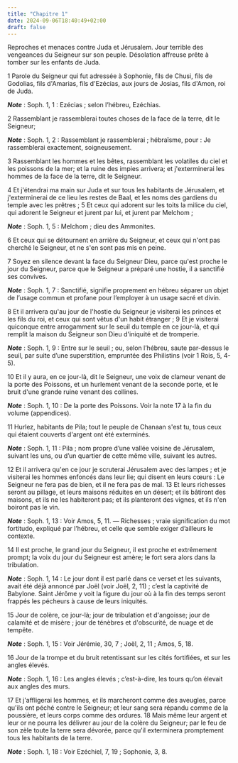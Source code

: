 ```yaml
---
title: "Chapitre 1"
date: 2024-09-06T18:40:49+02:00
draft: false
---
```



Reproches et menaces contre Juda et Jérusalem.
Jour terrible des vengeances du Seigneur sur son peuple.
Désolation affreuse prête à tomber sur les enfants de Juda.


1 Parole du Seigneur qui fut adressée à Sophonie, fils de Chusi, fils de Godolias, fils d'Amarias, fils d'Ezécias, aux jours de Josias, fils d'Amon, roi de Juda.

***Note*** :  Soph. 1, 1 : Ezécias ; selon l’hébreu, Ezéchias.


2 Rassemblant je rassemblerai toutes choses de la face de la terre, dit le Seigneur;

***Note*** :  Soph. 1, 2 : Rassemblant je rassemblerai ; hébraïsme, pour : Je rassemblerai exactement, soigneusement.

3 Rassemblant les hommes et les bêtes, rassemblant les volatiles du ciel et les poissons de la mer; et la ruine des impies arrivera; et j'exterminerai les hommes de la face de la terre, dit le Seigneur.


4 Et j'étendrai ma main sur Juda et sur tous les habitants de Jérusalem, et j'exterminerai de ce lieu les restes de Baal, et les noms des gardiens du temple avec les prêtres ; 5 Et ceux qui adorent sur les toits la milice du ciel, qui adorent le Seigneur et jurent par lui, et jurent par Melchom ;

***Note*** :  Soph. 1, 5 : Melchom ; dieu des Ammonites.

6 Et ceux qui se détournent en arrière du Seigneur, et ceux qui n'ont pas cherché le Seigneur, et ne s'en sont pas mis en peine.


7 Soyez en silence devant la face du Seigneur Dieu, parce qu'est proche le jour du Seigneur, parce que le Seigneur a préparé une hostie, il a sanctifié ses convives.

***Note*** :  Soph. 1, 7 : Sanctifié, signifie proprement en hébreu séparer un objet de l’usage commun et profane pour l’employer à un usage sacré et divin.

8 Et il arrivera qu'au jour de l'hostie du Seigneur je visiterai les princes et les fils du roi, et ceux qui sont vêtus d'un habit étranger ; 9 Et je visiterai quiconque entre arrogamment sur le seuil du temple en ce jour-là, et qui remplit la maison du Seigneur son Dieu d'iniquité et de tromperie.

***Note*** :  Soph. 1, 9 : Entre sur le seuil ; ou, selon l’hébreu, saute par-dessus le seuil, par suite d’une superstition, empruntée des Philistins (voir 1 Rois, 5, 4-5).


10 Et il y aura, en ce jour-là, dit le Seigneur, une voix de clameur venant de la porte des Poissons, et un hurlement venant de la seconde porte, et le bruit d'une grande ruine venant des collines.

***Note*** :  Soph. 1, 10 : De la porte des Poissons. Voir la note 17 à la fin du volume (appendices).

11 Hurlez, habitants de Pila; tout le peuple de Chanaan s'est tu, tous ceux qui étaient couverts d'argent ont été exterminés.

***Note*** :  Soph. 1, 11 : Pila ; nom propre d’une vallée voisine de Jérusalem, suivant les uns, ou d’un quartier de cette même ville, suivant les autres.


12 Et il arrivera qu'en ce jour je scruterai Jérusalem avec des lampes ; et je visiterai les hommes enfoncés dans leur lie; qui disent en leurs cœurs : Le Seigneur ne fera pas de bien, et il ne fera pas de mal. 13 Et leurs richesses seront au pillage, et leurs maisons réduites en un désert; et ils bâtiront des maisons, et ils ne les habiteront pas; et ils planteront des vignes, et ils n'en boiront pas le vin.

***Note*** :  Soph. 1, 13 : Voir Amos, 5, 11. ― Richesses ; vraie signification du mot fortitudo, expliqué par l’hébreu, et celle que semble exiger d’ailleurs le contexte.


14 Il est proche, le grand jour du Seigneur, il est proche et extrêmement prompt; la voix du jour du Seigneur est amère; le fort sera alors dans la tribulation.

***Note*** :  Soph. 1, 14 : Le jour dont il est parlé dans ce verset et les suivants, avait été déjà annoncé par Joël (voir Joël, 2, 11) ; c’est la captivité de Babylone. Saint Jérôme y voit la figure du jour où à la fin des temps seront frappés les pécheurs à cause de leurs iniquités.

15 Jour de colère, ce jour-là; jour de tribulation et d'angoisse; jour de calamité et de misère ; jour de ténèbres et d'obscurité, de nuage et de tempête.

***Note*** :  Soph. 1, 15 : Voir Jérémie, 30, 7 ; Joël, 2, 11 ; Amos, 5, 18.

16 Jour de la trompe et du bruit retentissant sur les cités fortifiées, et sur les angles élevés.

***Note*** :  Soph. 1, 16 : Les angles élevés ; c’est-à-dire, les tours qu’on élevait aux angles des murs.


17 Et j'affligerai les hommes, et ils marcheront comme des aveugles, parce qu'ils ont péché contre le Seigneur; et leur sang sera répandu comme de la poussière, et leurs corps comme des ordures. 18 Mais même leur argent et leur or ne pourra les délivrer au jour de la colère du Seigneur; par le feu de son zèle toute la terre sera dévorée, parce qu'il exterminera promptement tous les habitants de la terre.

***Note*** :  Soph. 1, 18 : Voir Ezéchiel, 7, 19 ; Sophonie, 3, 8.

